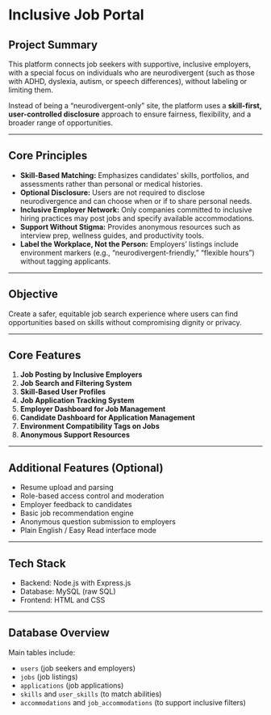 # Inclusive Job Portal

## Project Summary

This platform connects job seekers with supportive, inclusive employers, with a special focus on individuals who are neurodivergent (such as those with ADHD, dyslexia, autism, or speech differences), without labeling or limiting them.

Instead of being a “neurodivergent-only” site, the platform uses a **skill-first, user-controlled disclosure** approach to ensure fairness, flexibility, and a broader range of opportunities.

---

## Core Principles

- **Skill-Based Matching:** Emphasizes candidates’ skills, portfolios, and assessments rather than personal or medical histories.
- **Optional Disclosure:** Users are not required to disclose neurodivergence and can choose when or if to share personal needs.
- **Inclusive Employer Network:** Only companies committed to inclusive hiring practices may post jobs and specify available accommodations.
- **Support Without Stigma:** Provides anonymous resources such as interview prep, wellness guides, and productivity tools.
- **Label the Workplace, Not the Person:** Employers’ listings include environment markers (e.g., “neurodivergent-friendly,” “flexible hours”) without tagging applicants.

---

## Objective

Create a safer, equitable job search experience where users can find opportunities based on skills without compromising dignity or privacy.

---

## Core Features

1. **Job Posting by Inclusive Employers**  
2. **Job Search and Filtering System**  
3. **Skill-Based User Profiles**  
4. **Job Application Tracking System**  
5. **Employer Dashboard for Job Management**  
6. **Candidate Dashboard for Application Management**  
7. **Environment Compatibility Tags on Jobs**  
8. **Anonymous Support Resources**

---

## Additional Features (Optional)

- Resume upload and parsing  
- Role-based access control and moderation  
- Employer feedback to candidates  
- Basic job recommendation engine  
- Anonymous question submission to employers  
- Plain English / Easy Read interface mode  

---

## Tech Stack

- Backend: Node.js with Express.js  
- Database: MySQL (raw SQL)  
- Frontend: HTML and CSS  

---

## Database Overview

Main tables include:  
- `users` (job seekers and employers)  
- `jobs` (job listings)  
- `applications` (job applications)  
- `skills` and `user_skills` (to match abilities)  
- `accommodations` and `job_accommodations` (to support inclusive filters)  


